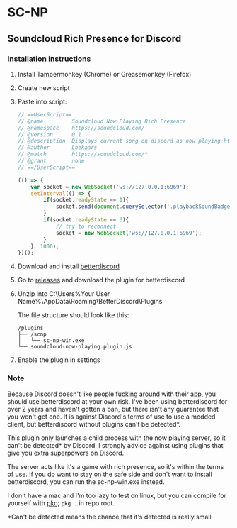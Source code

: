 # SC-NP

## Soundcloud Rich Presence for Discord

### Installation instructions

1. Install Tampermonkey (Chrome) or Greasemonkey (Firefox)

2. Create new script

3. Paste into script: 

    ```js
    // ==UserScript==
    // @name         Soundcloud Now Playing Rich Presence
    // @namespace    https://soundcloud.com/
    // @version      0.1
    // @description  Displays current song on discord as now playing https://github.com/lonkaars/sc-np
    // @author       Loekaars
    // @match        https://soundcloud.com/*
    // @grant        none
    // ==/UserScript==
    
    (() => {
        var socket = new WebSocket('ws://127.0.0.1:6969');
        setInterval(() => {
            if(socket.readyState == 1){
                socket.send(document.querySelector('.playbackSoundBadge').innerHTML + `$$$$$${document.querySelector('.playControl.playControls__play').classList.contains('playing')}$$$$$`)
            }
            if(socket.readyState == 3){
                // try to reconnect
                socket = new WebSocket('ws://127.0.0.1:6969');
            }
        }, 1000);
    })();
    ```
    
4. Download and install [betterdiscord](https://github.com/rauenzi/BetterDiscordApp/releases)

5. Go to [releases](/releases) and download the plugin for betterdiscord

6. Unzip into C:\Users\%Your User Name%\AppData\Roaming\BetterDiscord\Plugins

    The file structure should look like this:

    ```
    /plugins
    ├── /scnp
    │   └── sc-np-win.exe
    └── soundcloud-now-playing.plugin.js
    ```

7. Enable the plugin in settings



### Note

Because Discord doesn't like people fucking around with their app, you should use betterdiscord at your own risk. I've been using betterdiscord for over 2 years and haven't gotten a ban, but there isn't any guarantee that you won't get one. It is against Discord's terms of use to use a modded client, but betterdiscord without plugins can't be detected*.

This plugin only launches a child process with the now playing server, so it can't be detected* by Discord. I strongly advice against using plugins that give you extra superpowers on Discord.

The server acts like it's a game with rich presence, so it's within the terms of use. If you do want to stay on the safe side and don't want to install betterdiscord, you can run the sc-np-win.exe instead.

I don't have a mac and I'm too lazy to test on linux, but you can compile for yourself with [pkg](https://github.com/zeit/pkg); `pkg .` in repo root.



*Can't be detected means the chance that it's detected is really small

 
